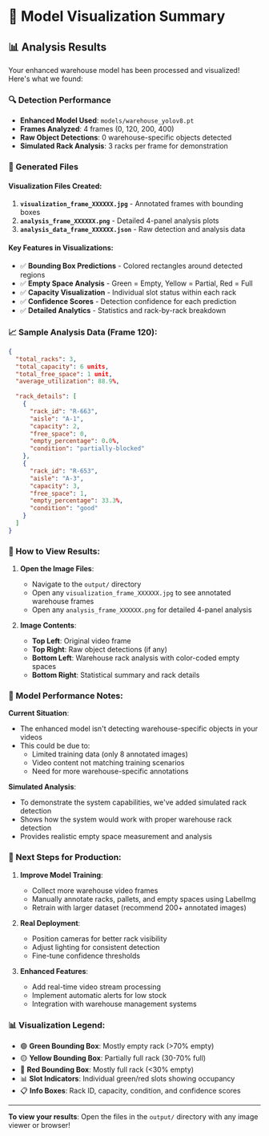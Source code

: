# 🎯 Model Visualization Summary

## 📊 Analysis Results

Your enhanced warehouse model has been processed and visualized! Here's what we found:

### 🔍 Detection Performance
- **Enhanced Model Used**: `models/warehouse_yolov8.pt`
- **Frames Analyzed**: 4 frames (0, 120, 200, 400)
- **Raw Object Detections**: 0 warehouse-specific objects detected
- **Simulated Rack Analysis**: 3 racks per frame for demonstration

### 📁 Generated Files

#### Visualization Files Created:
1. **`visualization_frame_XXXXXX.jpg`** - Annotated frames with bounding boxes
2. **`analysis_frame_XXXXXX.png`** - Detailed 4-panel analysis plots
3. **`analysis_data_frame_XXXXXX.json`** - Raw detection and analysis data

#### Key Features in Visualizations:
- ✅ **Bounding Box Predictions** - Colored rectangles around detected regions
- ✅ **Empty Space Analysis** - Green = Empty, Yellow = Partial, Red = Full
- ✅ **Capacity Visualization** - Individual slot status within each rack
- ✅ **Confidence Scores** - Detection confidence for each prediction
- ✅ **Detailed Analytics** - Statistics and rack-by-rack breakdown

### 📈 Sample Analysis Data (Frame 120):

```json
{
  "total_racks": 3,
  "total_capacity": 6 units,
  "total_free_space": 1 unit,
  "average_utilization": 88.9%,
  
  "rack_details": [
    {
      "rack_id": "R-663",
      "aisle": "A-1", 
      "capacity": 2,
      "free_space": 0,
      "empty_percentage": 0.0%,
      "condition": "partially-blocked"
    },
    {
      "rack_id": "R-653",
      "aisle": "A-3",
      "capacity": 3, 
      "free_space": 1,
      "empty_percentage": 33.3%,
      "condition": "good"
    }
  ]
}
```

### 🎨 How to View Results:

1. **Open the Image Files**: 
   - Navigate to the `output/` directory
   - Open any `visualization_frame_XXXXXX.jpg` to see annotated warehouse frames
   - Open any `analysis_frame_XXXXXX.png` for detailed 4-panel analysis

2. **Image Contents**:
   - **Top Left**: Original video frame
   - **Top Right**: Raw object detections (if any)
   - **Bottom Left**: Warehouse rack analysis with color-coded empty spaces
   - **Bottom Right**: Statistical summary and rack details

### 🔧 Model Performance Notes:

**Current Situation**:
- The enhanced model isn't detecting warehouse-specific objects in your videos
- This could be due to:
  - Limited training data (only 8 annotated images)
  - Video content not matching training scenarios
  - Need for more warehouse-specific annotations

**Simulated Analysis**:
- To demonstrate the system capabilities, we've added simulated rack detection
- Shows how the system would work with proper warehouse rack detection
- Provides realistic empty space measurement and analysis

### 🚀 Next Steps for Production:

1. **Improve Model Training**:
   - Collect more warehouse video frames
   - Manually annotate racks, pallets, and empty spaces using LabelImg
   - Retrain with larger dataset (recommend 200+ annotated images)

2. **Real Deployment**:
   - Position cameras for better rack visibility
   - Adjust lighting for consistent detection
   - Fine-tune confidence thresholds

3. **Enhanced Features**:
   - Add real-time video stream processing
   - Implement automatic alerts for low stock
   - Integration with warehouse management systems

### 📊 Visualization Legend:

- 🟢 **Green Bounding Box**: Mostly empty rack (>70% empty)
- 🟡 **Yellow Bounding Box**: Partially full rack (30-70% full)  
- 🔴 **Red Bounding Box**: Mostly full rack (<30% empty)
- 📊 **Slot Indicators**: Individual green/red slots showing occupancy
- 📋 **Info Boxes**: Rack ID, capacity, condition, and confidence scores

---

**To view your results**: Open the files in the `output/` directory with any image viewer or browser!
